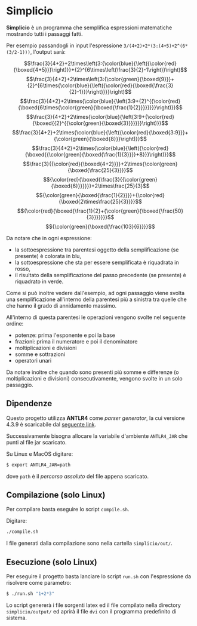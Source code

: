 # Simplicio

**Simplicio** è un programma che semplifica espressioni matematiche mostrando tutti i passaggi fatti.

Per esempio passandogli in input l'espressione `3/(4+2)+2*(3:(4+5)+2^(6*(3/2-1)))`, l'output sarà:

<!-- <p align=center>
    <img src="img/example.png" width=250>
</p> -->

$$\frac{3}{4+2}+2\times\left(3:{\color{blue}{\left({\color{red}{\boxed{4+5}}}\right)}}+{2}^{6\times\left(\frac{3}{2}-1\right)}\right)$$
$$\frac{3}{4+2}+2\times\left(3:{\color{green}{\boxed{9}}}+{2}^{6\times{\color{blue}{\left({\color{red}{\boxed{\frac{3}{2}-1}}}\right)}}}\right)$$
$$\frac{3}{4+2}+2\times{\color{blue}{\left(3:9+{2}^{{\color{red}{\boxed{6\times{\color{green}{\boxed{\frac{1}{2}}}}}}}}\right)}}$$
$$\frac{3}{4+2}+2\times{\color{blue}{\left(3:9+{\color{red}{\boxed{{2}^{{\color{green}{\boxed{3}}}}}}}\right)}}$$
$$\frac{3}{4+2}+2\times{\color{blue}{\left({\color{red}{\boxed{3:9}}}+{\color{green}{\boxed{8}}}\right)}}$$
$$\frac{3}{4+2}+2\times{\color{blue}{\left({\color{red}{\boxed{{\color{green}{\boxed{\frac{1}{3}}}}+8}}}\right)}}$$
$$\frac{3}{{\color{red}{\boxed{4+2}}}}+2\times{\color{green}{\boxed{\frac{25}{3}}}}$$
$${\color{red}{\boxed{\frac{3}{{\color{green}{\boxed{6}}}}}}}+2\times\frac{25}{3}$$
$${\color{green}{\boxed{\frac{1}{2}}}}+{\color{red}{\boxed{2\times\frac{25}{3}}}}$$
$${\color{red}{\boxed{\frac{1}{2}+{\color{green}{\boxed{\frac{50}{3}}}}}}}$$
$${\color{green}{\boxed{\frac{103}{6}}}}$$

Da notare che in ogni espressione:
- la sottoespressione tra parentesi oggetto della semplificazione (se presente) è colorata in blu,
- la sottoespressione che sta per essere semplificata è riquadrata in rosso,
- il risultato della semplificazione del passo precedente (se presente) è riquadrato in verde.

Come si può inoltre vedere dall'esempio, ad ogni passaggio viene svolta una semplificazione all'interno della parentesi più a sinistra tra quelle che che hanno il grado di annidamento massimo.

All'interno di questa parentesi le operazioni vengono svolte nel seguente ordine:
- potenze: prima l'esponente e poi la base
- frazioni: prima il numeratore e poi il denominatore
- moltiplicazioni e divisioni
- somme e sottrazioni
- operatori unari

Da notare inoltre che quando sono presenti più somme e differenze (o moltiplicazioni e divisioni) consecutivamente, vengono svolte in un solo passaggio.

## Dipendenze

Questo progetto utilizza **ANTLR4** come *parser generator*, la cui versione 4.3.9 è scaricabile dal [seguente link](https://www.antlr.org/download/antlr-4.9.3-complete.jar).

Successivamente bisogna allocare la variabile d'ambiente `ANTLR4_JAR` che punti al file jar scaricato.

Su Linux e MacOS digitare:
```bash
$ export ANTLR4_JAR=path
```
dove `path` è il *percorso assoluto* del file appena scaricato.

## Compilazione (solo Linux)

Per compilare basta eseguire lo script `compile.sh`.

Digitare:
```bash
./compile.sh
```

I file generati dalla compilazione sono nella cartella `simplicio/out/`.

## Esecuzione (solo Linux)

Per eseguire il progetto basta lanciare lo script `run.sh` con l'espressione da risolvere come parametro:
```bash
$ ./run.sh "1+2*3"
```

Lo script genererà i file sorgenti latex ed il file compilato nella directory `simplicio/output/` ed aprirà il file `dvi` con il programma predefinito di sistema.
